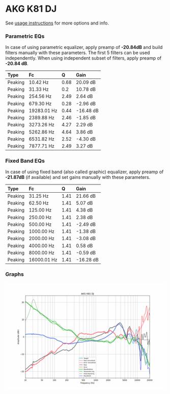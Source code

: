 # AKG K81 DJ
See [usage instructions](https://github.com/jaakkopasanen/AutoEq#usage) for more options and info.

### Parametric EQs
In case of using parametric equalizer, apply preamp of **-20.84dB** and build filters manually
with these parameters. The first 5 filters can be used independently.
When using independent subset of filters, apply preamp of **-20.84 dB**.

| Type    | Fc          |    Q | Gain      |
|:--------|:------------|:-----|:----------|
| Peaking | 10.42 Hz    | 0.68 | 20.09 dB  |
| Peaking | 31.33 Hz    | 0.2  | 10.78 dB  |
| Peaking | 254.56 Hz   | 2.49 | 2.64 dB   |
| Peaking | 679.30 Hz   | 0.28 | -2.96 dB  |
| Peaking | 19283.01 Hz | 0.44 | -16.48 dB |
| Peaking | 2389.88 Hz  | 2.46 | -1.85 dB  |
| Peaking | 3273.26 Hz  | 4.27 | 2.29 dB   |
| Peaking | 5262.86 Hz  | 4.64 | 3.86 dB   |
| Peaking | 6531.82 Hz  | 2.52 | -4.30 dB  |
| Peaking | 7877.71 Hz  | 2.49 | 3.27 dB   |

### Fixed Band EQs
In case of using fixed band (also called graphic) equalizer, apply preamp of **-21.87dB**
(if available) and set gains manually with these parameters.

| Type    | Fc          |    Q | Gain      |
|:--------|:------------|:-----|:----------|
| Peaking | 31.25 Hz    | 1.41 | 21.66 dB  |
| Peaking | 62.50 Hz    | 1.41 | 5.07 dB   |
| Peaking | 125.00 Hz   | 1.41 | 4.38 dB   |
| Peaking | 250.00 Hz   | 1.41 | 2.38 dB   |
| Peaking | 500.00 Hz   | 1.41 | -2.49 dB  |
| Peaking | 1000.00 Hz  | 1.41 | -1.38 dB  |
| Peaking | 2000.00 Hz  | 1.41 | -3.08 dB  |
| Peaking | 4000.00 Hz  | 1.41 | 0.58 dB   |
| Peaking | 8000.00 Hz  | 1.41 | -0.59 dB  |
| Peaking | 16000.01 Hz | 1.41 | -16.28 dB |

### Graphs
![](./AKG%20K81%20DJ.png)
